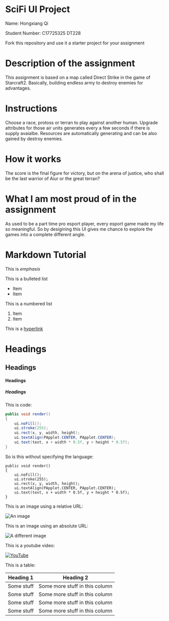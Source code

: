 # SciFi UI Project

Name: Hongxiang Qi

Student Number: C17725325 DT228

Fork this repository and use it a starter project for your assignment

# Description of the assignment

This assignment is based on a map called Direct Strike in the game of Starcraft2. Basically, building endless army to destroy enemies for advantages.

# Instructions

Choose a race, protoss or terran to play against another human. Upgrade attributes for those air units generates every a few seconds if there is supply avaialbe. Resources are automatically generating and can be also gained by destroy enemies.
# How it works

The score is the final figure for victory, but on the arena of justice, who shall be the last warrior of Aiur or the great terran?

# What I am most proud of in the assignment
As used to be a part time pro esport player, every esport game made my life so meaningful. So by desigining this UI gives me chance to explore the games into a complete different angle.

# Markdown Tutorial

This is *emphasis*

This is a bulleted list

- Item
- Item

This is a numbered list

1. Item
1. Item

This is a [hyperlink](http://bryanduggan.org)

# Headings
## Headings
#### Headings
##### Headings

This is code:

```Java
public void render()
{
	ui.noFill();
	ui.stroke(255);
	ui.rect(x, y, width, height);
	ui.textAlign(PApplet.CENTER, PApplet.CENTER);
	ui.text(text, x + width * 0.5f, y + height * 0.5f);
}
```

So is this without specifying the language:

```
public void render()
{
	ui.noFill();
	ui.stroke(255);
	ui.rect(x, y, width, height);
	ui.textAlign(PApplet.CENTER, PApplet.CENTER);
	ui.text(text, x + width * 0.5f, y + height * 0.5f);
}
```

This is an image using a relative URL:

![An image](images/p8.png)

This is an image using an absolute URL:

![A different image](https://bryanduggandotorg.files.wordpress.com/2019/02/infinite-forms-00045.png?w=595&h=&zoom=2)

This is a youtube video:

[![YouTube](http://img.youtube.com/vi/J2kHSSFA4NU/0.jpg)](https://www.youtube.com/watch?v=J2kHSSFA4NU)

This is a table:

| Heading 1 | Heading 2 |
|-----------|-----------|
|Some stuff | Some more stuff in this column |
|Some stuff | Some more stuff in this column |
|Some stuff | Some more stuff in this column |
|Some stuff | Some more stuff in this column |

